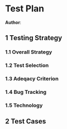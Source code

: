 # Test Plan

**Author**: 

## 1 Testing Strategy

### 1.1 Overall Strategy

### 1.2 Test Selection

### 1.3 Adeqacy Criterion

### 1.4 Bug Tracking

### 1.5 Technology

## 2 Test Cases
